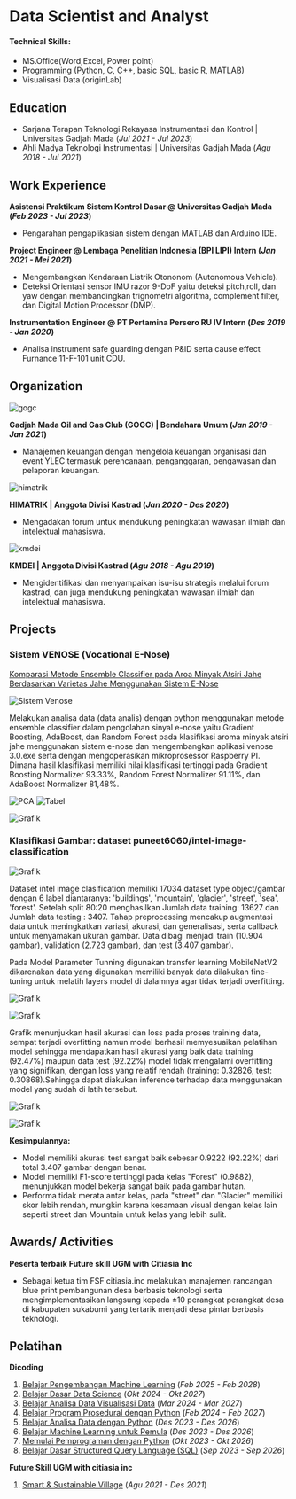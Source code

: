 # Data Scientist and Analyst

#### Technical Skills: 
- MS.Office(Word,Excel, Power point)
- Programming (Python, C, C++, basic SQL, basic R, MATLAB)
- Visualisasi Data (originLab)

## Education
- Sarjana Terapan Teknologi Rekayasa Instrumentasi dan Kontrol | Universitas Gadjah Mada (_Jul 2021 - Jul 2023_)								       		
- Ahli Madya Teknologi Instrumentasi	| Universitas Gadjah Mada (_Agu 2018 - Jul 2021_) 

## Work Experience
**Asistensi Praktikum Sistem Kontrol Dasar @ Universitas Gadjah Mada (_Feb 2023 - Jul 2023_)**
- Pengarahan pengaplikasian sistem dengan MATLAB dan Arduino IDE.

**Project Engineer @ Lembaga Penelitian Indonesia (BPI LIPI) Intern (_Jan 2021 - Mei 2021_)**
- Mengembangkan Kendaraan Listrik Otononom (Autonomous Vehicle).
- Deteksi Orientasi sensor IMU razor 9-DoF yaitu deteksi pitch,roll, dan yaw dengan membandingkan trignometri algoritma, complement filter, dan Digital Motion Processor (DMP).

**Instrumentation Engineer @ PT Pertamina Persero RU IV Intern (_Des 2019 - Jan 2020_)**
- Analisa instrument safe guarding dengan P&ID serta cause effect Furnance 11-F-101 unit CDU.

## Organization
![gogc](/assets/img/gogc.png)

**Gadjah Mada Oil and Gas Club (GOGC) | Bendahara Umum (_Jan 2019 - Jan 2021_)**
- Manajemen keuangan dengan mengelola keuangan organisasi dan event YLEC
termasuk perencanaan, penganggaran, pengawasan dan pelaporan keuangan.

![himatrik](/assets/img/himatrik.png)

**HIMATRIK | Anggota Divisi Kastrad (_Jan 2020 - Des 2020_)**
- Mengadakan forum untuk mendukung peningkatan wawasan ilmiah dan intelektual mahasiswa.

![kmdei](/assets/img/kmdei.png)

**KMDEI | Anggota Divisi Kastrad (_Agu 2018 - Agu 2019_)**
- Mengidentifikasi dan menyampaikan isu-isu strategis melalui forum kastrad,
dan juga mendukung peningkatan wawasan ilmiah dan intelektual mahasiswa.

## Projects
### Sistem VENOSE (Vocational E-Nose)
[Komparasi Metode Ensemble Classifier pada Aroa Minyak Atsiri Jahe Berdasarkan Varietas Jahe Menggunakan Sistem E-Nose](https://etd.repository.ugm.ac.id/home/detail_pencarian_downloadfiles/1223472)

![Sistem Venose](/assets/img/Venose.png)

Melakukan analisa data (data analis) dengan python menggunakan metode ensemble classifier dalam pengolahan sinyal e-nose yaitu Gradient Boosting, AdaBoost, dan Random Forest  pada klasifikasi aroma minyak atsiri jahe menggunakan sistem e-nose dan mengembangkan aplikasi venose 3.0.exe serta dengan mengoperasikan mikroprosessor Raspberry PI. Dimana hasil klasifikasi memiliki nilai klasifikasi tertinggi pada Gradient Boosting Normalizer 93.33%, Random Forest Normalizer 91.11%, dan AdaBoost Normalizer 81,48%.

![PCA](/assets/img/PCA.png)  ![Tabel](/assets/img/Tabel.png) 

![Grafik](/assets/img/grafik.png)

### Klasifikasi Gambar: dataset puneet6060/intel-image-classification

![Grafik](/assets/img/grafikimg.png)

Dataset intel image clasification memiliki 17034 dataset type object/gambar  dengan 6 label diantaranya: 'buildings', 'mountain', 'glacier', 'street', 'sea', 'forest'. Setelah split 80:20 menghasilkan Jumlah data training: 13627 dan Jumlah data testing : 3407. 
Tahap preprocessing mencakup augmentasi data untuk meningkatkan variasi, akurasi, dan generalisasi, serta callback untuk menyamakan ukuran gambar. Data dibagi menjadi train (10.904 gambar), validation (2.723 gambar), dan test (3.407 gambar).

Pada  Model Parameter Tunning digunakan transfer learning MobileNetV2 dikarenakan data yang digunakan memiliki banyak data dilakukan fine-tuning untuk melatih layers model di dalamnya agar tidak terjadi overfitting.

![Grafik](/assets/img/accuracy.png)

![Grafik](/assets/img/loss.png)

Grafik menunjukkan hasil akurasi dan loss pada proses training data, sempat terjadi overfitting namun model berhasil memyesuaikan pelatihan model sehingga mendapatkan hasil akurasi yang baik data training (92.47%) maupun data test (92.22%) model tidak mengalami overfitting yang signifikan, dengan loss yang relatif rendah (training: 0.32826, test: 0.30868).Sehingga dapat diakukan inference terhadap data menggunakan model yang sudah di latih tersebut.

![Grafik](/assets/img/confussion_matrix.png)

![Grafik](/assets/img/tabel_confussion.png)

**Kesimpulannya:**
- Model memiliki akurasi test sangat baik sebesar 0.9222 (92.22%) dari total 3.407 gambar dengan benar.
- Model memiliki F1-score tertinggi pada kelas "Forest" (0.9882), menunjukkan model bekerja sangat baik pada gambar hutan.
- Performa tidak merata antar kelas, pada "street" dan "Glacier" memiliki skor lebih rendah, mungkin karena kesamaan visual dengan kelas lain seperti street dan Mountain untuk kelas yang lebih sulit.


## Awards/ Activities
**Peserta terbaik Future skill UGM with Citiasia Inc**
- Sebagai ketua tim FSF citiasia.inc melakukan manajemen rancangan blue print pembangunan desa berbasis teknologi serta mengimplementasikan langsung kepada ±10 perangkat perangkat desa di kabupaten sukabumi yang tertarik menjadi desa pintar berbasis teknologi.

## Pelatihan
**Dicoding**
1. [Belajar Pengembangan Machine Learning](https://www.dicoding.com/certificates/1OP822W22PQK) (_Feb 2025 - Feb 2028_)
2. [Belajar Dasar Data Science](https://www.dicoding.com/certificates/L4PQ54JLOZO1) (_Okt 2024 - Okt 2027_)
3. [Belajar Analisa Data Visualisasi Data](https://www.dicoding.com/certificates/JMZVDYD1OZN9) (_Mar 2024 - Mar 2027_)
4. [Belajar Program Prosedural dengan Python](https://www.dicoding.com/certificates/EYX40K8RJPDL) (_Feb 2024 - Feb 2027_)
5. [Belajar Analisa Data dengan Python](https://www.dicoding.com/certificates/JMZVDN27OZN9) (_Des 2023 - Des 2026_)
6. [Belajar Machine Learning untuk Pemula](https://www.dicoding.com/certificates/QLZ941NO2P5D) (_Des 2023 - Des 2026_)
7. [Memulai Pemprograman dengan Python](https://www.dicoding.com/certificates/QLZ9RODVDP5D) (_Okt 2023 - Okt 2026_)
9. [Belajar Dasar Structured Query Language (SQL)](https://www.dicoding.com/certificates/N9ZO5OVD6PG5) (_Sep 2023 - Sep 2026_)

**Future Skill UGM with citiasia inc**
1. [Smart & Sustainable Village](https://media.licdn.com/dms/image/v2/D562DAQG52iaE6yDs4w/profile-treasury-document-cover-images_480/profile-treasury-document-cover-images_480/0/1696398580795?e=1741978800&v=beta&t=ed1jcV2T-rFrJnOuBFgepNDiBLCZQ1V-6IhgPNKLh5c) (_Agu 2021 - Des 2021_)
